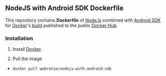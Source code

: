 ## NodeJS with Android SDK Dockerfile

This repository contains **Dockerfile** of [Node.js](http://nodejs.org/) combined with [Android SDK](https://developer.android.com/sdk/) for [Docker](https://www.docker.com/)'s [build](https://registry.hub.docker.com/u/webratio/android-sdk-with-nodejs/) published to the public [Docker Hub](https://hub.docker.com/).

### Installation

1. Install [Docker](https://www.docker.com/).

2. Pull the image
  * `docker pull webratio/nodejs-with-android-sdk`  
